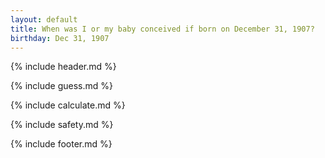 ```yaml
---
layout: default
title: When was I or my baby conceived if born on December 31, 1907?
birthday: Dec 31, 1907
---
```


{% include header.md %}

{% include guess.md %}

{% include calculate.md %}

{% include safety.md %}

{% include footer.md %}



